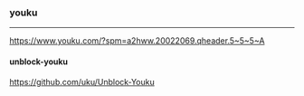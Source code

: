 ### youku
---
https://www.youku.com/?spm=a2hww.20022069.qheader.5~5~5~A

#### unblock-youku
https://github.com/uku/Unblock-Youku


```
```

```
```

```
```


